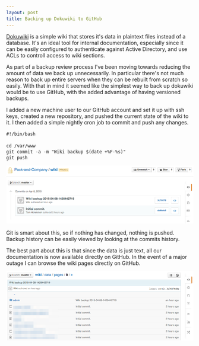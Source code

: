 ```yaml
---
layout: post
title: Backing up Dokuwiki to GitHub
---
```


[Dokuwiki](https://www.dokuwiki.org/dokuwiki#) is a simple wiki that stores it's data in plaintext files instead of a database. It's an ideal tool for internal documentation, especially since it can be easily configured to authenticate against Active Directory, and use ACLs to controll access to wiki sections.

As part of a backup review process I've been moving towards reducing the amount of data we back up unnecessarily. In particular there's not much reason to back up entire servers when they can be rebuilt from scratch so easily. With that in mind it seemed like the simplest way to back up dokuwiki would be to use GitHub, with the added advantage of having versioned backups.

I added a new machine user to our GitHub account and set it up with ssh keys, created a new repository, and pushed the current state of the wiki to it. I then added a simple nightly cron job to commit and push any changes. 

    #!/bin/bash

    cd /var/www
    git commit -a -m "Wiki backup $(date +%F-%s)"
    git push

![Backup History](/assets/images/github-wiki.png)

Git is smart about this, so if nothing has changed, nothing is pushed. Backup history can be easily viewed by looking at the commits history.

The best part about this is that since the data is just text, all our documentation is now available directly on GitHub. In the event of a major outage I can browse the wiki pages directly on GitHub.

![Accessing Wiki Pages on GitHub](/assets/images/github-wiki-pages.png)